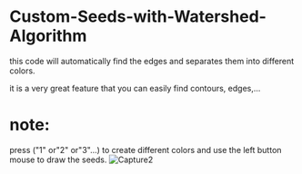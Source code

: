 # Custom-Seeds-with-Watershed-Algorithm

this code will automatically find the edges and separates them into different colors.

it is a very great feature that you can easily find contours, edges,...



# note:
press ("1" or"2" or"3"...) to create different colors and use the left button mouse to draw the seeds.
![Capture2](https://user-images.githubusercontent.com/70627266/92456502-415c0100-f1d8-11ea-912d-c805a0ea9981.PNG)

